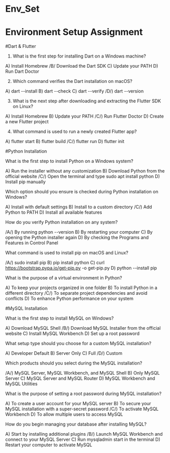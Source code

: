 # Env_Set

# Environment Setup Assignment

#Dart & Flutter

1. What is the first step for installing Dart on a Windows machine?

A) Install Homebrew
/B/ Download the Dart SDK
C) Update your PATH
D) Run Dart Doctor


2. Which command verifies the Dart installation on macOS?

A) dart --install
B) dart --check
C) dart --verify
/D/) dart --version


3. What is the next step after downloading and extracting the Flutter SDK on Linux?

A) Install Homebrew
B) Update your PATH
/C/) Run Flutter Doctor
D) Create a new Flutter project


4. What command is used to run a newly created Flutter app?

A) flutter start
B) flutter build
/C/) flutter run
D) flutter init


#Python Installation

What is the first step to install Python on a Windows system?

A) Run the installer without any customization
B) Download Python from the official website
/C/) Open the terminal and type sudo apt install python
D) Install pip manually

Which option should you ensure is checked during Python installation on Windows?

A) Install with default settings
B) Install to a custom directory
/C/) Add Python to PATH
D) Install all available features

How do you verify Python installation on any system?

/A/) By running python --version
B) By restarting your computer
C) By opening the Python installer again
D) By checking the Programs and Features in Control Panel

What command is used to install pip on macOS and Linux?

/A/) sudo install pip
B) pip install python
C) curl https://bootstrap.pypa.io/get-pip.py -o get-pip.py
D) python --install pip

What is the purpose of a virtual environment in Python?

A) To keep your projects organized in one folder
B) To install Python in a different directory
/C/) To separate project dependencies and avoid conflicts
D) To enhance Python performance on your system

#MySQL Installation

What is the first step to install MySQL on Windows?

A) Download MySQL Shell
/B/) Download MySQL Installer from the official website
C) Install MySQL Workbench
D) Set up a root password

What setup type should you choose for a custom MySQL installation?

A) Developer Default
B) Server Only
C) Full
/D/) Custom

Which products should you select during the MySQL installation?

/A/) MySQL Server, MySQL Workbench, and MySQL Shell
B) Only MySQL Server
C) MySQL Server and MySQL Router
D) MySQL Workbench and MySQL Utilities

What is the purpose of setting a root password during MySQL installation?

A) To create a user account for your MySQL server
B) To secure your MySQL installation with a super-secret password
/C/) To activate MySQL Workbench
D) To allow multiple users to access MySQL

How do you begin managing your database after installing MySQL?

A) Start by installing additional plugins
/B/) Launch MySQL Workbench and connect to your MySQL Server
C) Run mysqladmin start in the terminal
D) Restart your computer to activate MySQL
